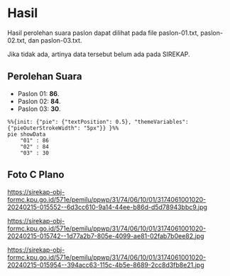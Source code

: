 # Hasil

Hasil perolehan suara paslon dapat dilihat pada file paslon-01.txt, paslon-02.txt, dan paslon-03.txt.

Jika tidak ada, artinya data tersebut belum ada pada SIREKAP.

## Perolehan Suara

 * Paslon 01: **86**.
 * Paslon 02: **84**.
 * Paslon 03: **30**.

```mermaid
%%{init: {"pie": {"textPosition": 0.5}, "themeVariables": {"pieOuterStrokeWidth": "5px"}} }%%
pie showData
    "01" : 86
    "02" : 84
    "03" : 30
```
## Foto C Plano

https://sirekap-obj-formc.kpu.go.id/571e/pemilu/ppwp/31/74/06/10/01/3174061001020-20240215-015552--6d3cc610-9a14-44ee-b86d-d5d78943bbc9.jpg

https://sirekap-obj-formc.kpu.go.id/571e/pemilu/ppwp/31/74/06/10/01/3174061001020-20240215-015742--1d77a2b7-805e-4099-ae81-02fab7b0ee82.jpg

https://sirekap-obj-formc.kpu.go.id/571e/pemilu/ppwp/31/74/06/10/01/3174061001020-20240215-015954--394acc63-115c-4b5e-8689-2cc8d3fb8e21.jpg
